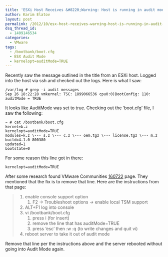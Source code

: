 ```yaml
---
title: 'ESXi Host Receives &#8220;Warning: Host is running in audit mode. Your configuration will not be persistent across reboots&#8221; Error Message'
author: Karim Elatov
layout: post
permalink: /2012/10/esx-host-receives-warning-host-is-running-in-audit-mode-your-configuration-will-not-be-persistent-across-reboots-error-message/
dsq_thread_id:
  - 1409146534
categories:
  - VMware
tags:
  - /bootbank/boot.cfg
  - ESX Audit Mode
  - kernelopt=auditMode=TRUE
---
```

Recently saw the message outlined in the title from an ESXi host. Logged into the host via ssh and checked out the logs. Here is what I saw:

	  
	/var/log # grep -i audit messages  
	Sep 26 18:22:28 vmkernel: TSC: 1899066536 cpu0:0)BootConfig: 110: auditMode = TRUE  
	

It looks like AuditMode was set to true. Checking out the &#8216;boot.cfg&#8217; file, I saw the following:

	  
	~ # cat /bootbank/boot.cfg  
	kernel=b.z  
	kernelopt=auditMode=TRUE  
	modules=k.z \--- s.z \--- c.z \--- oem.tgz \--- license.tgz \--- m.z  
	build=4.1.0-800380  
	updated=1  
	bootstate=0  
	

For some reason this line got in there:

	  
	kernelopt=auditMode=TRUE  
	

After some research found VMware Communities <a href="http://communities.vmware.com/thread/160722" onclick="javascript:_gaq.push(['_trackEvent','outbound-article','http://communities.vmware.com/thread/160722']);">160722</a> page. They mentioned that the fix is to remove that line. Here are the instructions from that page:

> 1.  enable console support option 
>     1.  F2 -> Troubleshoot options -> enable local TSM support
> 2.  ALT+F1 log into console
> 3.  vi /bootbank/boot.cfg 
>     1.  press i (for insert)
>     2.  remove the line that has auditMode=TRUE
>     3.  press &#8216;esc&#8217; then :w :q (to write changes and quit vi)
> 4.  reboot server to take it out of audit mode

Remove that line per the instructions above and the server rebooted without going into Audit Mode again.

